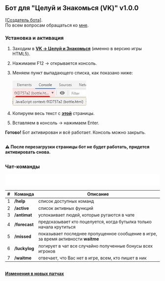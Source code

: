 ## Бот для "Целуй и Знакомься (VK)" v1.0.0
[[Создатель бота](https://vk.com/id570119284)].<br>По всем вопросам обращаться ко [мне](https://vk.com/id570119284).
### Установка и активация
1. Заходим в **[VK -> Целуй и Знакомься](https://vk.com/app3144697)** (именно в версию игры HTML5).
2. Нажимаем F12 -> открывается консоль.
3. Меняем пункт выпадающего списка, как показано ниже:<br><br>
![](/documentation/scr_console.png)

4. Копируем весь текст с **[этой](https://raw.githubusercontent.com/whyamsx/bottle.bot/main/documentation/4c53c7f77b526564afe1.js)** страницы.
5. Вставляем в консоль -> нажимаем Enter.

**Готово!** Бот активирован и всё работает. Консоль можно закрыть.
##
**:warning: После перезагрузки страницы бот не будет работать, придется активировать снова.**<br>
<!-- **Приобрести права для использования можно [здесь](https://vk.com/id570119284). Без прав бот работать не будет.** -->


<!-- :warning: Бот в свободном доступе до 07.09.2020, после чего снова станет платным. -->
<!-- :warning: Стоимость: **[БЕСПЛАТНО](https://vk.com/id570119284)** - на 1 час | **[300₽](https://vk.com/id570119284)** - неделя. -->

##
### Чат-команды
![](/documentation/info-markup.svg)

| # | Команда | Описание |
| :---: | --- | --- |
| 1 | **/help** | список доступных команд |
| 2 | **/active** | список активных функций |
| 3 | **/antimat** | успокаивает людей, которые ругаются в чате |
| 4 | **/forecast** | предсказывает кто поцелуется, когда бутылка только начала крутиться |
| 5 | **/missed** | показывает последнее пропущенное сообщение в игре, за время активности **waitme** &nbsp;&nbsp; &nbsp;|
| 6 | **/luckylog** | логирует в чат все случайно полученные бонусы всех игроков |
| 7 | **/waitme** | отвечает, что Вас нет в игре, всем, кто пишет в ник |

##
#### [Изменения в новых патчах](https://github.com/whyamsx/bottle.bot/releases)
